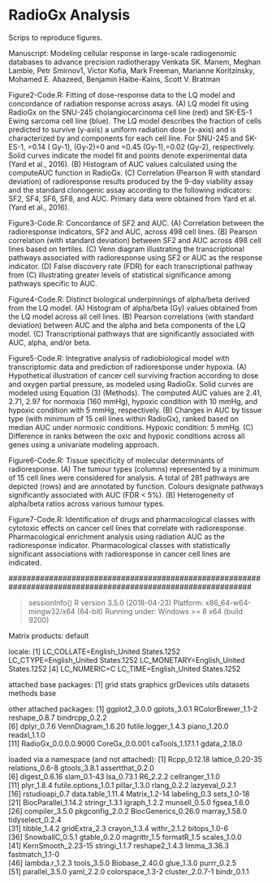 # RadioGx Analysis

Scrips to reproduce figures. 

Manuscript: Modeling cellular response in large-scale radiogenomic databases to advance precision radiotherapy
Venkata SK. Manem, Meghan Lambie, Petr Smirnov1, Victor Kofia, Mark Freeman, Marianne Koritzinsky, Mohamed E. Abazeed, Benjamin Haibe-Kains, Scott V. Bratman

Figure2-Code.R: Fitting of dose-response data to the LQ model and concordance of radiation response across asays. (A) LQ model fit using RadioGx on the SNU-245 cholangiocarcinoma cell line (red) and SK-ES-1 Ewing sarcoma cell line (blue). The LQ model describes the fraction of cells predicted to survive (y-axis) a uniform radiation dose (x-axis) and is characterized by  and  components for each cell line. For SNU-245 and SK-ES-1, =0.14 ( Gy-1), (Gy-2)=0 and =0.45 (Gy-1),=0.02 (Gy-2), respectively. Solid curves indicate the model fit and points denote experimental data (Yard et al., 2016). (B) Histogram of AUC values calculated using the computeAUC function in RadioGx. (C) Correlation (Pearson R with standard deviation) of radioresponse results produced by the 9-day viability assay and the standard clonogenic assay according to the following indicators: SF2, SF4, SF6, SF8, and AUC. Primary data were obtained from Yard et al.(Yard et al., 2016). 

Figure3-Code.R: Concordance of SF2 and AUC. (A) Correlation between the radioresponse indicators, SF2 and AUC, across 498 cell lines. (B) Pearson correlation (with standard deviation) between SF2 and AUC across 498 cell lines based on tertiles. (C) Venn diagram illustrating the transcriptional pathways associated with radioresponse using SF2 or AUC as the response indicator. (D) False discovery rate (FDR) for each transcriptional pathway from (C) illustrating greater levels of statistical significance among pathways specific to AUC. 

Figure4-Code.R: Distinct biological underpinnings of alpha/beta derived from the LQ model. (A) Histogram of alpha/beta (Gy) values obtained from the LQ model across all cell lines. (B) Pearson correlations (with standard deviation) between AUC and the alpha and beta components of the LQ model. (C) Transcriptional pathways that are significantly associated with AUC, alpha, and/or beta.

Figure5-Code.R: Integrative analysis of radiobiological model with transcriptomic data and prediction of radioresponse under hypoxia. (A) Hypothetical illustration of cancer cell surviving fraction according to dose and oxygen partial pressure, as modeled using RadioGx. Solid curves are modeled using Equation (3) (Methods). The computed AUC values are 2.41, 2.71, 2.97 for normoxia (160 mmHg), hypoxic condition with 10 mmHg, and hypoxic condition with 5 mmHg, respectively. (B) Changes in AUC by tissue type (with minimum of 15 cell lines within RadioGx), ranked based on median AUC under normoxic conditions. Hypoxic condition: 5 mmHg. (C) Difference in ranks between the oxic and hypoxic conditions across all genes using a univariate modeling approach. 

Figure6-Code.R: Tissue specificity of molecular determinants of radioresponse. (A) The tumour types (columns) represented by a minimum of 15 cell lines were considered for analysis. A total of 281 pathways are depicted (rows) and are annotated by function. Colours designate pathways significantly associated with AUC (FDR < 5%). (B) Heterogeneity of alpha/beta ratios across various tumour types.

Figure7-Code.R: Identification of drugs and pharmacological classes with cytotoxic effects on cancer cell lines that correlate with radioresponse. Pharmacological enrichment analysis using radiation AUC as the radioresponse indicator. Pharmacological classes with statistically significant associations with radioresponse in cancer cell lines are indicated.

##############################################################################################################

> sessionInfo()
R version 3.5.0 (2018-04-23)
Platform: x86_64-w64-mingw32/x64 (64-bit)
Running under: Windows >= 8 x64 (build 9200)

Matrix products: default

locale:
[1] LC_COLLATE=English_United States.1252  LC_CTYPE=English_United States.1252    LC_MONETARY=English_United States.1252
[4] LC_NUMERIC=C                           LC_TIME=English_United States.1252    

attached base packages:
[1] grid      stats     graphics  grDevices utils     datasets  methods   base     

other attached packages:
 [1] ggplot2_3.0.0        gplots_3.0.1         RColorBrewer_1.1-2   reshape_0.8.7        bindrcpp_0.2.2      
 [6] dplyr_0.7.6          VennDiagram_1.6.20   futile.logger_1.4.3  piano_1.20.0         readxl_1.1.0        
[11] RadioGx_0.0.0.0.9000 CoreGx_0.0.001       caTools_1.17.1.1     gdata_2.18.0        

loaded via a namespace (and not attached):
 [1] Rcpp_0.12.18         lattice_0.20-35      relations_0.6-8      gtools_3.8.1         assertthat_0.2.0    
 [6] digest_0.6.16        slam_0.1-43          lsa_0.73.1           R6_2.2.2             cellranger_1.1.0    
[11] plyr_1.8.4           futile.options_1.0.1 pillar_1.3.0         rlang_0.2.2          lazyeval_0.2.1      
[16] rstudioapi_0.7       data.table_1.11.4    Matrix_1.2-14        labeling_0.3         sets_1.0-18         
[21] BiocParallel_1.14.2  stringr_1.3.1        igraph_1.2.2         munsell_0.5.0        fgsea_1.6.0         
[26] compiler_3.5.0       pkgconfig_2.0.2      BiocGenerics_0.26.0  marray_1.58.0        tidyselect_0.2.4    
[31] tibble_1.4.2         gridExtra_2.3        crayon_1.3.4         withr_2.1.2          bitops_1.0-6        
[36] SnowballC_0.5.1      gtable_0.2.0         magrittr_1.5         formatR_1.5          scales_1.0.0        
[41] KernSmooth_2.23-15   stringi_1.1.7        reshape2_1.4.3       limma_3.36.3         fastmatch_1.1-0     
[46] lambda.r_1.2.3       tools_3.5.0          Biobase_2.40.0       glue_1.3.0           purrr_0.2.5         
[51] parallel_3.5.0       yaml_2.2.0           colorspace_1.3-2     cluster_2.0.7-1      bindr_0.1.1   
